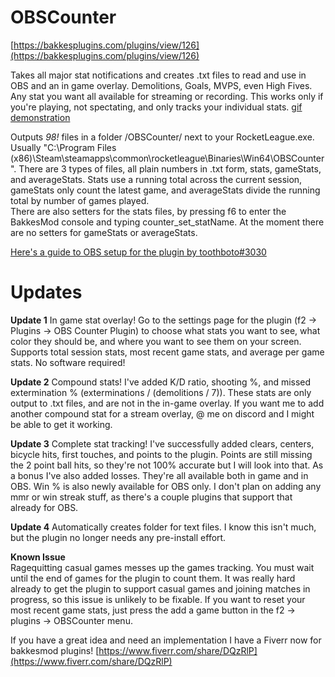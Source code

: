 # OBSCounter
[https://bakkesplugins.com/plugins/view/126](https://bakkesplugins.com/plugins/view/126)

Takes all major stat notifications and creates .txt files to read and use in OBS and an in game overlay. Demolitions, Goals, MVPS, even High Fives. Any stat you want all available for streaming or recording. This works only if you're playing, not spectating, and only tracks your individual stats.
[gif demonstration](https://gfycat.com/reasonableunhappygar)

Outputs *98!* files in a folder /OBSCounter/ next to your RocketLeague.exe. Usually "C:\Program Files (x86)\Steam\steamapps\common\rocketleague\Binaries\Win64\OBSCounter". There are 3 types of files, all plain numbers in .txt form, stats, gameStats, and averageStats. Stats use a running total across the current session, gameStats only count the latest game, and averageStats divide the running total by number of games played.  
There are also setters for the stats files, by pressing f6 to enter the BakkesMod console and typing counter_set_statName. At the moment there are no setters for gameStats or averageStats.

[Here's a guide to OBS setup for the plugin by toothboto#3030](https://pastebin.com/w3kzUAh3)

# Updates
**Update 1** In game stat overlay! Go to the settings page for the plugin (f2 -> Plugins -> OBS Counter Plugin) to choose what stats you want to see, what color they should be, and where you want to see them on your screen. Supports total session stats, most recent game stats, and average per game stats. No software required!

**Update 2** Compound stats! I've added K/D ratio, shooting %, and missed extermination % (exterminations / (demolitions / 7)). These stats are only output to .txt files, and are not in the in-game overlay. If you want me to add another compound stat for a stream overlay, @ me on discord and I might be able to get it working. 

**Update 3** Complete stat tracking! I've successfully added clears, centers, bicycle hits, first touches, and points to the plugin. Points are still missing the 2 point ball hits, so they're not 100% accurate but I will look into that. As a bonus I've also added losses. They're all available both in game and in OBS. Win % is also newly available for OBS only. I don't plan on adding any mmr or win streak stuff, as there's a couple plugins that support that already for OBS.

**Update 4** Automatically creates folder for text files. I know this isn't much, but the plugin no longer needs any pre-install effort. 

**Known Issue**  
Ragequitting casual games messes up the games tracking. You must wait until the end of games for the plugin to count them. It was really hard already to get the plugin to support casual games and joining matches in progress, so this issue is unlikely to be fixable. If you want to reset your most recent game stats, just press the add a game button in the f2 -> plugins -> OBSCounter menu.

If you have a great idea and need an implementation I have a Fiverr now for bakkesmod plugins! 
[https://www.fiverr.com/share/DQzRlP](https://www.fiverr.com/share/DQzRlP)

